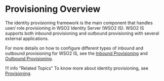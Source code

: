 # Provisioning Overview 

The identity provisioning framework is the main component that handles user/ role provisioning in WSO2 Identity Server (WSO2 IS). WSO2 IS supports both inbound provisioning and outbound provisioning with several external applications. 

For more details on how to configure different types of inbound and outbound provisioning for WSO2 IS, see the [Inbound Provisioning](../../identity-provisioning/inbound-provisioning) and [Outbound Provisioning](../../identity-lifecycles/outbound-provisioning).

!!! info "Related Topics"
    To know more about identity provisioning, see [Provisioning](insert-concept).